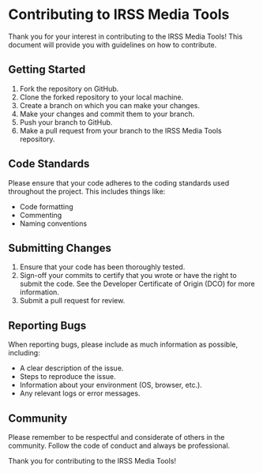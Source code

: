 # Contributing to IRSS Media Tools

Thank you for your interest in contributing to the IRSS Media Tools! This document will provide you with guidelines on how to contribute.

## Getting Started

1. Fork the repository on GitHub.
2. Clone the forked repository to your local machine.
3. Create a branch on which you can make your changes.
4. Make your changes and commit them to your branch.
5. Push your branch to GitHub.
6. Make a pull request from your branch to the IRSS Media Tools repository.

## Code Standards

Please ensure that your code adheres to the coding standards used throughout the project. This includes things like:

- Code formatting
- Commenting
- Naming conventions

## Submitting Changes

1. Ensure that your code has been thoroughly tested.
2. Sign-off your commits to certify that you wrote or have the right to submit the code. See the Developer Certificate of Origin (DCO) for more information.
3. Submit a pull request for review.

## Reporting Bugs

When reporting bugs, please include as much information as possible, including:

- A clear description of the issue.
- Steps to reproduce the issue.
- Information about your environment (OS, browser, etc.).
- Any relevant logs or error messages.

## Community

Please remember to be respectful and considerate of others in the community. Follow the code of conduct and always be professional.

Thank you for contributing to the IRSS Media Tools!
